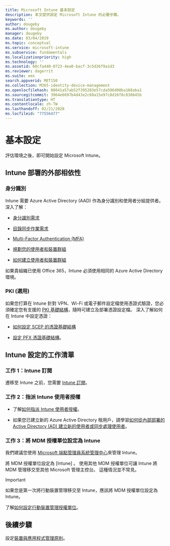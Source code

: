 ```yaml
---
title: Microsoft Intune 基本設定
description: 本文提供設定 Microsoft Intune 的必要步驟。
keywords: ''
author: dougeby
ms.author: dougeby
manager: dougeby
ms.date: 03/04/2019
ms.topic: conceptual
ms.service: microsoft-intune
ms.subservice: fundamentals
ms.localizationpriority: high
ms.technology: ''
ms.assetid: 60cfa440-0723-4ea0-bacf-3c5d26f9a1d3
ms.reviewer: dagerrit
ms.suite: ems
search.appverid: MET150
ms.collection: M365-identity-device-management
ms.openlocfilehash: 08041a57ab52f395283e57cda596d00ba168aba1
ms.sourcegitcommit: 3964e6697b4d43e2c69a15e97c8d16f8c838645b
ms.translationtype: HT
ms.contentlocale: zh-TW
ms.lasthandoff: 02/21/2020
ms.locfileid: "77556477"
---
```

# <a name="basic-setup"></a>基本設定

評估環境之後，即可開始設定 Microsoft Intune。

## <a name="external-dependencies-for-an-intune-deployment"></a>Intune 部署的外部相依性

### <a name="identity"></a>身分識別

Intune 需要 Azure Active Directory (AAD) 作為身分識別和使用者分組提供者。 深入了解：

- [身分識別需求](https://docs.microsoft.com/azure/active-directory/active-directory-hybrid-identity-design-considerations-overview#design-considerations-overview)

- [目錄同步作業需求](https://docs.microsoft.com/azure/active-directory/active-directory-hybrid-identity-design-considerations-directory-sync-requirements)

- [Multi-Factor Authentication (MFA)](https://docs.microsoft.com/azure/active-directory/authentication/concept-mfa-howitworks)

- [規劃您的使用者和裝置群組](users-add.md)

- [如何建立使用者和裝置群組](groups-get-started.md)

如果貴組織已使用 Office 365，Intune 必須使用相同的 Azure Active Directory 環境。

### <a name="pki-optional"></a>PKI (選用)

如果您打算在 Intune 針對 VPN、Wi-Fi 或電子郵件設定檔使用憑證式驗證，您必須確定您有支援的 [PKI 基礎結構](../protect/certificates-configure.md)，隨時可建立及部署憑證設定檔。 深入了解如何在 Intune 中設定憑證：

- [如何設定 SCEP 的憑證基礎結構](/intune/certificates-scep-configure)

- [設定 PFX 憑證基礎結構](/intune/certficates-pfx-configure)。

## <a name="task-list-for-an-intune-setup"></a>Intune 設定的工作清單

### <a name="task-1-intune-subscription"></a>工作 1：Intune 訂閱

遷移至 Intune 之前，您需要 [Intune 訂閱](account-sign-up.md)。

### <a name="task-2-assign-intune-user-licenses"></a>工作 2：指派 Intune 使用者授權

- 了解[如何指派 Intune 使用者授權](licenses-assign.md)。

- 如果您已建立新的 Azure Active Directory 租用戶，請學習[如何從內部部署的 Active Directory (AD) 建立新的使用者或同步處理使用者](https://docs.microsoft.com/azure/active-directory/connect/active-directory-aadconnect)。

### <a name="task-3-set-your-mdm-authority-to-intune"></a>工作 3：將 MDM 授權單位設定為 Intune

我們建議您使用 [Microsoft 端點管理員系統管理中心](https://go.microsoft.com/fwlink/?linkid=2109431)來管理 Intune。

將 MDM 授權單位設定為 [Intune]  。 使用其他 MDM 授權單位可讓 Intune 將 MDM 管理移交至其他 Microsoft 管理主控台。 這種情況並不常見。

> [!IMPORTANT]
> 如果您是第一次將行動裝置管理移交至 Intune，應該將 MDM 授權單位設定為 Intune。

了解[如何設定行動裝置管理授權單位](mdm-authority-set.md)。

## <a name="next-step"></a>後續步驟

設定[裝置與應用程式管理原則](../migration-guide-configure-policies.md)。

